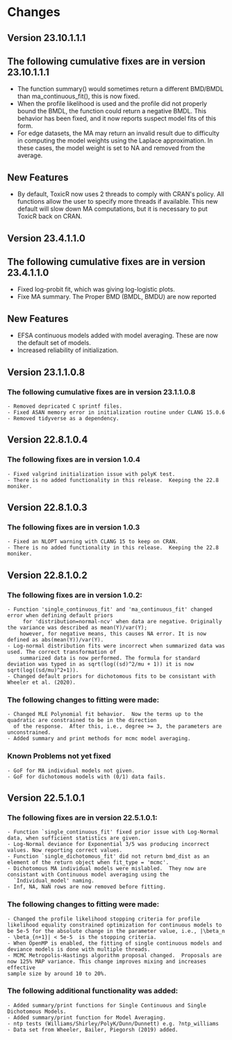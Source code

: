 # Changes
## Version 23.10.1.1.1
## The following cumulative fixes are in version 23.10.1.1.1
-  The function summary() would sometimes return a different BMD/BMDL than ma_continuous_fit(),
   this is now fixed. 
-  When the profile likelihood is used and the profile did not properly bound the BMDL, the function
   could return a negative BMDL.  This behavior has been fixed, and it now reports suspect model fits
   of this form.
-  For edge datasets, the MA may return an invalid result due to difficulty in computing the model 
   weights using the Laplace approximation.  In these cases, the model weight is set to NA and removed 
   from the average.
## New Features
 - By default, ToxicR now uses 2 threads to comply with CRAN's policy. All functions allow the user to 
   specify more threads if available. This new default will slow down MA computations, but it is
   necessary to put ToxicR back on CRAN. 
## Version 23.4.1.1.0
## The following cumulative fixes are in version 23.4.1.1.0
 - Fixed log-probit fit, which was giving log-logistic plots. 
 - Fixe MA summary.  The Proper BMD (BMDL, BMDU) are now reported
## New Features
 - EFSA continuous models added with model averaging.  These are now the default
   set of models. 
 - Increased reliability of initialization.  
## Version 23.1.1.0.8
### The following cumulative fixes are in version 23.1.1.0.8
	- Removed depricated C sprintf files. 
	- Fixed ASAN memory error in initialization routine under CLANG 15.0.6
	- Removed tidyverse as a dependency. 
## Version 22.8.1.0.4
### The following fixes are in version 1.0.4
	- Fixed valgrind initialization issue with polyK test. 
	- There is no added functionality in this release.  Keeping the 22.8 moniker. 

## Version 22.8.1.0.3
### The following fixes are in version 1.0.3
	- Fixed an NLOPT warning with CLANG 15 to keep on CRAN. 
	- There is no added functionality in this release.  Keeping the 22.8 moniker. 

## Version 22.8.1.0.2

### The following fixes are in version 1.0.2:
 	- Function 'single_continuous_fit' and 'ma_continuous_fit' changed error when defining default priors
		 for 'distribution=normal-ncv' when data are negative. Originally the variance was described as mean(Y)/var(Y); 
 		however, for negative means, this causes NA error. It is now defined as abs(mean(Y))/var(Y). 
 	- Log-normal distribution fits were incorrect when summarized data was used. The correct transformation of
		summarized data is now performed. The formula for standard deviation was typed in as sqrt(log((sd)^2/mu + 1)) it is now sqrt(log((sd/mu)^2+1)). 
	- Changed default priors for dichotomous fits to be consistant with Wheeler et al. (2020). 

### The following changes to fitting were made: 
	- Changed MLE Polynomial fit behavior.  Now the terms up to the quadratic are constrained to be in the direction 
	  of the response.  After this, i.e., degree >= 3, the parameters are unconstrained. 
	- Added summary and print methods for mcmc model averaging. 

### Known Problems not yet fixed
	- GoF for MA individual models not given. 
	- GoF for dichotomous models with (0/1) data fails. 	

## Version 22.5.1.0.1

### The following fixes are in version 22.5.1.0.1:

	- Function `single_continuous_fit' fixed prior issue with Log-Normal data, when sufficient statistics are given.
	- Log-Normal deviance for Exponential 3/5 was producing incorrect values. Now reporting correct values. 
	- Function `single_dichotomous_fit' did not return bmd_dist as an element of the return object when fit_type = 'mcmc'.
	- Dichotomous MA individual models were mislabled.  They now are consistant with Continuous model averaging using the 
	  `Individual_model' naming. 
	- Inf, NA, NaN rows are now removed before fitting. 

### The following changes to fitting were made: 

	- Changed the profile likelihood stopping criteria for profile likelihood equality constrained optimization for continuous models to be 5e-5 for the absolute change in the parameter value, i.e., |\beta_n - \beta_{n+1}| < 5e-5  is the stopping criteria. 
	- When OpenMP is enabled, the fitting of single continuous models and deviance models is done with multiple threads. 
	- MCMC Metropolis-Hastings algorithm proposal changed.  Proposals are now 125% MAP variance. This change improves mixing and increases effective
	sample size by around 10 to 20%.

### The following additional functionality was added:  

	- Added summary/print functions for Single Continuous and Single Dichotomous Models.
	- Added summary/print function for Model Averaging.
	- ntp tests (Williams/Shirley/PolyK/Dunn/Dunnett) e.g. ?ntp_williams
	- Data set from Wheeler, Bailer, Piegorsh (2019) added. 

